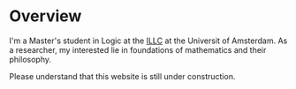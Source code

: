 # Overview

I'm a Master's student in Logic at the [ILLC](http://www.illc.uva.nl) at the Universit of Amsterdam. As a researcher, my interested lie in foundations of mathematics and their philosophy.

Please understand that this website is still under construction.

